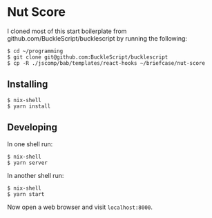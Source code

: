 # Nut Score

I cloned most of this start boilerplate from
github.com/BuckleScript/bucklescript by running the following:

```shell
$ cd ~/programming
$ git clone git@github.com:BuckleScript/bucklescript
$ cp -R ./jscomp/bab/templates/react-hooks ~/briefcase/nut-score
```

## Installing

```shell
$ nix-shell
$ yarn install
```

## Developing

In one shell run:

```shell
$ nix-shell
$ yarn server
```

In another shell run:

```shell
$ nix-shell
$ yarn start
```

Now open a web browser and visit `localhost:8000`.
